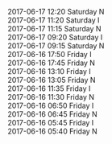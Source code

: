 2017-06-17 12:20 Saturday  N  
2017-06-17 11:20 Saturday  I  
2017-06-17 11:15 Saturday  N  
2017-06-17 09:20 Saturday  I  
2017-06-17 09:15 Saturday  N  
2017-06-16 17:50 Friday  I  
2017-06-16 17:45 Friday  N  
2017-06-16 13:10 Friday  I  
2017-06-16 13:05 Friday  N  
2017-06-16 11:35 Friday  I  
2017-06-16 11:30 Friday  N  
2017-06-16 06:50 Friday  I  
2017-06-16 06:45 Friday  N  
2017-06-16 05:45 Friday  I  
2017-06-16 05:40 Friday  N  
